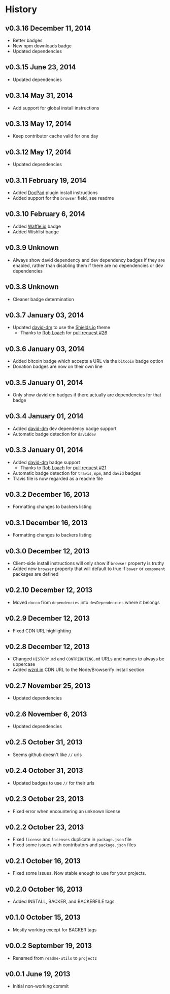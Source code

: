 # History

## v0.3.16 December 11, 2014
- Better badges
- New npm downloads badge
- Updated dependencies

## v0.3.15 June 23, 2014
- Updated dependencies

## v0.3.14 May 31, 2014
- Add support for global install instructions

## v0.3.13 May 17, 2014
- Keep contributor cache valid for one day

## v0.3.12 May 17, 2014
- Updated dependencies

## v0.3.11 February 19, 2014
- Added [DocPad](http://docpad.org) plugin install instructions
- Added support for the `browser` field, see readme

## v0.3.10 February 6, 2014
- Added [Waffle.io](http://waffle.io) badge
- Added Wishlist badge

## v0.3.9 Unknown
- Always show david dependency and dev dependency badges if they are enabled, rather than disabling them if there are no dependencies or dev dependencies

## v0.3.8 Unknown
- Cleaner badge determination

## v0.3.7 January 03, 2014
- Updated [david-dm](https://david-dm.org/) to use the [Shields.io](http://shields.io/) theme
	- Thanks to [Rob Loach](https://github.com/RobLoach) for [pull request #26](https://github.com/bevry/projectz/pull/26)

## v0.3.6 January 03, 2014
- Added bitcoin badge which accepts a URL via the `bitcoin` badge option
- Donation badges are now on their own line

## v0.3.5 January 01, 2014
- Only show david dm badges if there actually are dependencies for that badge

## v0.3.4 January 01, 2014
- Added [david-dm](https://david-dm.org/) dev dependency badge support
- Automatic badge detection for `daviddev`

## v0.3.3 January 01, 2014
- Added [david-dm](https://david-dm.org/) badge support
	- Thanks to [Rob Loach](https://github.com/RobLoach) for [pull request #21](https://github.com/bevry/projectz/pull/21)
- Automatic badge detection for `travis`, `npm`, and `david` badges
- Travis file is now regarded as a readme file

## v0.3.2 December 16, 2013
- Formatting changes to backers listing

## v0.3.1 December 16, 2013
- Formatting changes to backers listing

## v0.3.0 December 12, 2013
- Client-side install instructions will only show if `browser` property is truthy
- Added new `browser` property that will default to true if `bower` or `component` packages are defined

## v0.2.10 December 12, 2013
- Moved `docco` from `dependencies` into `devDependencies` where it belongs

## v0.2.9 December 12, 2013
- Fixed CDN URL highlighting

## v0.2.8 December 12, 2013
- Changed `HISTORY.md` and `CONTRIBUTING.md` URLs and names to always be uppercase
- Added [wzrd.in](http://wzrd.in/) CDN URL to the Node/Browserify install section

## v0.2.7 November 25, 2013
- Updated dependencies

## v0.2.6 November 6, 2013
- Updated dependencies

## v0.2.5 October 31, 2013
- Seems github doesn't like `//` urls

## v0.2.4 October 31, 2013
- Updated badges to use `//` for their urls

## v0.2.3 October 23, 2013
- Fixed error when encountering an unknown license

## v0.2.2 October 23, 2013
- Fixed `license` and `licenses` duplicate in `package.json` file
- Fixed some issues with contributors and `package.json` files

## v0.2.1 October 16, 2013
- Fixed some issues. Now stable enough to use for your projects.

## v0.2.0 October 16, 2013
- Added INSTALL, BACKER, and BACKERFILE tags

## v0.1.0 October 15, 2013
- Mostly working except for BACKER tags

## v0.0.2 September 19, 2013
- Renamed from `readme-utils` to `projectz`

## v0.0.1 June 19, 2013
- Initial non-working commit
